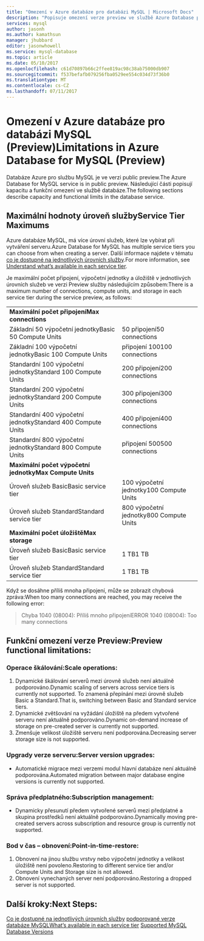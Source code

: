 ```yaml
---
title: "Omezení v Azure databáze pro databázi MySQL | Microsoft Docs"
description: "Popisuje omezení verze preview ve službě Azure Database pro databázi MySQL."
services: mysql
author: jasonh
ms.author: kamathsun
manager: jhubbard
editor: jasonwhowell
ms.service: mysql-database
ms.topic: article
ms.date: 05/10/2017
ms.openlocfilehash: c61d70897b66c2ffee819ac98c38ab75000db907
ms.sourcegitcommit: f537befafb079256fba0529ee554c034d73f36b0
ms.translationtype: MT
ms.contentlocale: cs-CZ
ms.lasthandoff: 07/11/2017
---
```

# <a name="limitations-in-azure-database-for-mysql-preview"></a><span data-ttu-id="ca474-103">Omezení v Azure databáze pro databázi MySQL (Preview)</span><span class="sxs-lookup"><span data-stu-id="ca474-103">Limitations in Azure Database for MySQL (Preview)</span></span>
<span data-ttu-id="ca474-104">Databáze Azure pro službu MySQL je ve verzi public preview.</span><span class="sxs-lookup"><span data-stu-id="ca474-104">The Azure Database for MySQL service is in public preview.</span></span> <span data-ttu-id="ca474-105">Následující části popisují kapacitu a funkční omezení ve službě databáze.</span><span class="sxs-lookup"><span data-stu-id="ca474-105">The following sections describe capacity and functional limits in the database service.</span></span>

## <a name="service-tier-maximums"></a><span data-ttu-id="ca474-106">Maximální hodnoty úroveň služby</span><span class="sxs-lookup"><span data-stu-id="ca474-106">Service Tier Maximums</span></span>
<span data-ttu-id="ca474-107">Azure databáze MySQL, má více úrovní služeb, které lze vybírat při vytváření serveru.</span><span class="sxs-lookup"><span data-stu-id="ca474-107">Azure Database for MySQL has multiple service tiers you can choose from when creating a server.</span></span> <span data-ttu-id="ca474-108">Další informace najdete v tématu [co je dostupné na jednotlivých úrovních služby](concepts-service-tiers.md).</span><span class="sxs-lookup"><span data-stu-id="ca474-108">For more information, see [Understand what’s available in each service tier](concepts-service-tiers.md).</span></span>  

<span data-ttu-id="ca474-109">Je maximální počet připojení, výpočetní jednotky a úložiště v jednotlivých úrovních služeb ve verzi Preview služby následujícím způsobem:</span><span class="sxs-lookup"><span data-stu-id="ca474-109">There is a maximum number of connections, compute units, and storage in each service tier during the service preview, as follows:</span></span> 

|                            |                   |
| :------------------------- | :---------------- |
| <span data-ttu-id="ca474-110">**Maximální počet připojení**</span><span class="sxs-lookup"><span data-stu-id="ca474-110">**Max connections**</span></span>        |                   |
| <span data-ttu-id="ca474-111">Základní 50 výpočetní jednotky</span><span class="sxs-lookup"><span data-stu-id="ca474-111">Basic 50 Compute Units</span></span>     | <span data-ttu-id="ca474-112">50 připojení</span><span class="sxs-lookup"><span data-stu-id="ca474-112">50 connections</span></span>    |
| <span data-ttu-id="ca474-113">Základní 100 výpočetní jednotky</span><span class="sxs-lookup"><span data-stu-id="ca474-113">Basic 100 Compute Units</span></span>    | <span data-ttu-id="ca474-114">připojení 100</span><span class="sxs-lookup"><span data-stu-id="ca474-114">100 connections</span></span>   |
| <span data-ttu-id="ca474-115">Standardní 100 výpočetní jednotky</span><span class="sxs-lookup"><span data-stu-id="ca474-115">Standard 100 Compute Units</span></span> | <span data-ttu-id="ca474-116">200 připojení</span><span class="sxs-lookup"><span data-stu-id="ca474-116">200 connections</span></span>   |
| <span data-ttu-id="ca474-117">Standardní 200 výpočetní jednotky</span><span class="sxs-lookup"><span data-stu-id="ca474-117">Standard 200 Compute Units</span></span> | <span data-ttu-id="ca474-118">300 připojení</span><span class="sxs-lookup"><span data-stu-id="ca474-118">300 connections</span></span>   |
| <span data-ttu-id="ca474-119">Standardní 400 výpočetní jednotky</span><span class="sxs-lookup"><span data-stu-id="ca474-119">Standard 400 Compute Units</span></span> | <span data-ttu-id="ca474-120">400 připojení</span><span class="sxs-lookup"><span data-stu-id="ca474-120">400 connections</span></span>   |
| <span data-ttu-id="ca474-121">Standardní 800 výpočetní jednotky</span><span class="sxs-lookup"><span data-stu-id="ca474-121">Standard 800 Compute Units</span></span> | <span data-ttu-id="ca474-122">připojení 500</span><span class="sxs-lookup"><span data-stu-id="ca474-122">500 connections</span></span>   |
| <span data-ttu-id="ca474-123">**Maximální počet výpočetní jednotky**</span><span class="sxs-lookup"><span data-stu-id="ca474-123">**Max Compute Units**</span></span>      |                   |
| <span data-ttu-id="ca474-124">Úroveň služeb Basic</span><span class="sxs-lookup"><span data-stu-id="ca474-124">Basic service tier</span></span>         | <span data-ttu-id="ca474-125">100 výpočetní jednotky</span><span class="sxs-lookup"><span data-stu-id="ca474-125">100 Compute Units</span></span> |
| <span data-ttu-id="ca474-126">Úroveň služeb Standard</span><span class="sxs-lookup"><span data-stu-id="ca474-126">Standard service tier</span></span>      | <span data-ttu-id="ca474-127">800 výpočetní jednotky</span><span class="sxs-lookup"><span data-stu-id="ca474-127">800 Compute Units</span></span> |
| <span data-ttu-id="ca474-128">**Maximální počet úložiště**</span><span class="sxs-lookup"><span data-stu-id="ca474-128">**Max storage**</span></span>            |                   |
| <span data-ttu-id="ca474-129">Úroveň služeb Basic</span><span class="sxs-lookup"><span data-stu-id="ca474-129">Basic service tier</span></span>         | <span data-ttu-id="ca474-130">1 TB</span><span class="sxs-lookup"><span data-stu-id="ca474-130">1 TB</span></span>              |
| <span data-ttu-id="ca474-131">Úroveň služeb Standard</span><span class="sxs-lookup"><span data-stu-id="ca474-131">Standard service tier</span></span>      | <span data-ttu-id="ca474-132">1 TB</span><span class="sxs-lookup"><span data-stu-id="ca474-132">1 TB</span></span>              |

<span data-ttu-id="ca474-133">Když se dosáhne příliš mnoha připojení, může se zobrazit chybová zpráva:</span><span class="sxs-lookup"><span data-stu-id="ca474-133">When too many connections are reached, you may receive the following error:</span></span>
> <span data-ttu-id="ca474-134">Chyba 1040 (08004): Příliš mnoho připojení</span><span class="sxs-lookup"><span data-stu-id="ca474-134">ERROR 1040 (08004): Too many connections</span></span>

## <a name="preview-functional-limitations"></a><span data-ttu-id="ca474-135">Funkční omezení verze Preview:</span><span class="sxs-lookup"><span data-stu-id="ca474-135">Preview functional limitations:</span></span>
### <a name="scale-operations"></a><span data-ttu-id="ca474-136">Operace škálování:</span><span class="sxs-lookup"><span data-stu-id="ca474-136">Scale operations:</span></span>
1.  <span data-ttu-id="ca474-137">Dynamické škálování serverů mezi úrovně služeb není aktuálně podporováno.</span><span class="sxs-lookup"><span data-stu-id="ca474-137">Dynamic scaling of servers across service tiers is currently not supported.</span></span> <span data-ttu-id="ca474-138">To znamená přepínání mezi úrovně služeb Basic a Standard.</span><span class="sxs-lookup"><span data-stu-id="ca474-138">That is, switching between Basic and Standard service tiers.</span></span>
2.  <span data-ttu-id="ca474-139">Dynamické zvětšování na vyžádání úložiště na předem vytvořené serveru není aktuálně podporováno.</span><span class="sxs-lookup"><span data-stu-id="ca474-139">Dynamic on-demand increase of storage on pre-created server is currently not supported.</span></span>
3.  <span data-ttu-id="ca474-140">Zmenšuje velikost úložiště serveru není podporována.</span><span class="sxs-lookup"><span data-stu-id="ca474-140">Decreasing server storage size is not supported.</span></span>

### <a name="server-version-upgrades"></a><span data-ttu-id="ca474-141">Upgrady verze serveru:</span><span class="sxs-lookup"><span data-stu-id="ca474-141">Server version upgrades:</span></span>
- <span data-ttu-id="ca474-142">Automatické migrace mezi verzemi modul hlavní databáze není aktuálně podporována.</span><span class="sxs-lookup"><span data-stu-id="ca474-142">Automated migration between major database engine versions is currently not supported.</span></span>

### <a name="subscription-management"></a><span data-ttu-id="ca474-143">Správa předplatného:</span><span class="sxs-lookup"><span data-stu-id="ca474-143">Subscription management:</span></span>
- <span data-ttu-id="ca474-144">Dynamicky přesunutí předem vytvořené serverů mezi předplatné a skupina prostředků není aktuálně podporováno.</span><span class="sxs-lookup"><span data-stu-id="ca474-144">Dynamically moving pre-created servers across subscription and resource group is currently not supported.</span></span>

### <a name="point-in-time-restore"></a><span data-ttu-id="ca474-145">Bod v čas – obnovení:</span><span class="sxs-lookup"><span data-stu-id="ca474-145">Point-in-time-restore:</span></span>
1.  <span data-ttu-id="ca474-146">Obnovení na jinou službu vrstvy nebo výpočetní jednotky a velikost úložiště není povoleno.</span><span class="sxs-lookup"><span data-stu-id="ca474-146">Restoring to different service tier and/or Compute Units and Storage size is not allowed.</span></span>
2.  <span data-ttu-id="ca474-147">Obnovení vynechaných server není podporováno.</span><span class="sxs-lookup"><span data-stu-id="ca474-147">Restoring a dropped server is not supported.</span></span>

## <a name="next-steps"></a><span data-ttu-id="ca474-148">Další kroky:</span><span class="sxs-lookup"><span data-stu-id="ca474-148">Next Steps:</span></span>
<span data-ttu-id="ca474-149">[Co je dostupné na jednotlivých úrovních služby](concepts-service-tiers.md)
[podporované verze databáze MySQL](concepts-supported-versions.md)</span><span class="sxs-lookup"><span data-stu-id="ca474-149">[What’s available in each service tier](concepts-service-tiers.md)
[Supported MySQL Database Versions](concepts-supported-versions.md)</span></span>
